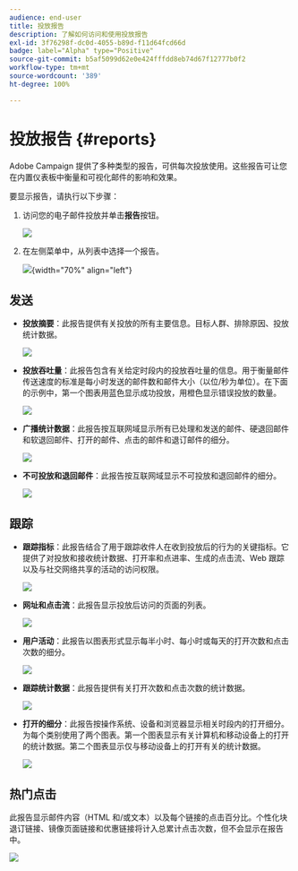 ```yaml
---
audience: end-user
title: 投放报告
description: 了解如何访问和使用投放报告
exl-id: 3f76298f-dc0d-4055-b89d-f11d64fcd66d
badge: label="Alpha" type="Positive"
source-git-commit: b5af5099d62e0e424fffdd8eb74d67f12777b0f2
workflow-type: tm+mt
source-wordcount: '389'
ht-degree: 100%

---
```


# 投放报告 {#reports}


Adobe Campaign 提供了多种类型的报告，可供每次投放使用。这些报告可让您在内置仪表板中衡量和可视化邮件的影响和效果。

要显示报告，请执行以下步骤：

1. 访问您的电子邮件投放并单击&#x200B;**报告**&#x200B;按钮。

   ![](assets/reporting.png)

1. 在左侧菜单中，从列表中选择一个报告。

   ![](assets/reporting2.png){width="70%" align="left"}

## 发送

* **投放摘要**：此报告提供有关投放的所有主要信息。目标人群、排除原因、投放统计数据。

   ![](assets/reporting3.png)

* **投放吞吐量**：此报告包含有关给定时段内的投放吞吐量的信息。用于衡量邮件传送速度的标准是每小时发送的邮件数和邮件大小（以位/秒为单位）。在下面的示例中，第一个图表用蓝色显示成功投放，用橙色显示错误投放的数量。

   ![](assets/reporting3bis.png)

* **广播统计数据**：此报告按互联网域显示所有已处理和发送的邮件、硬退回邮件和软退回邮件、打开的邮件、点击的邮件和退订邮件的细分。

   ![](assets/reporting4.png)

* **不可投放和退回邮件**：此报告按互联网域显示不可投放和退回邮件的细分。

   ![](assets/reporting5.png)

## 跟踪

* **跟踪指标**：此报告结合了用于跟踪收件人在收到投放后的行为的关键指标。它提供了对投放和接收统计数据、打开率和点进率、生成的点击流、Web 跟踪以及与社交网络共享的活动的访问权限。

   ![](assets/reporting6.png)

* **网址和点击流**：此报告显示投放后访问的页面的列表。

   ![](assets/reporting7.png)

* **用户活动**：此报告以图表形式显示每半小时、每小时或每天的打开次数和点击次数的细分。

   ![](assets/reporting8.png)

* **跟踪统计数据**：此报告提供有关打开次数和点击次数的统计数据。

   ![](assets/reporting9.png)

* **打开的细分**：此报告按操作系统、设备和浏览器显示相关时段内的打开细分。为每个类别使用了两个图表。第一个图表显示有关计算机和移动设备上的打开的统计数据。第二个图表显示仅与移动设备上的打开有关的统计数据。

   ![](assets/reporting10.png)

## 热门点击

此报告显示邮件内容（HTML 和/或文本）以及每个链接的点击百分比。个性化块退订链接、镜像页面链接和优惠链接将计入总累计点击次数，但不会显示在报告中。

![](assets/reporting11.png)
